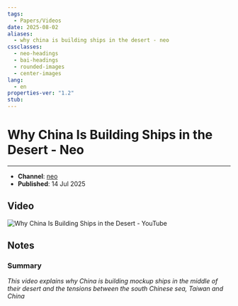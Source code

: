 ```yaml
---
tags:
  - Papers/Videos
date: 2025-08-02
aliases:
  - why china is building ships in the desert - neo
cssclasses:
  - neo-headings
  - bai-headings
  - rounded-images
  - center-images
lang:
  - en
properties-ver: "1.2"
stub:
---
```

# Why China Is Building Ships in the Desert - Neo

***
- **Channel**: [neo](https://www.youtube.com/@neoexplains)
- **Published**: 14 Jul 2025
## Video
![Why China Is Building Ships in the Desert - YouTube](https://www.youtube.com/watch?v=HGQzlpu2I-I)

## Notes
### Summary
*This video explains why China is building mockup ships in the middle of their desert and the tensions between the south Chinese sea, Taiwan and China*